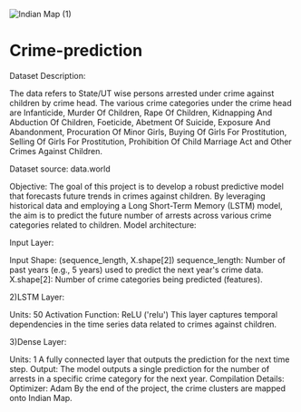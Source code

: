 ![Indian Map (1)](https://github.com/user-attachments/assets/1c13ab75-e5d5-4fa6-94c4-a7f8c4624edd)

# Crime-prediction
Dataset Description:

The data refers to State/UT wise persons arrested under crime against children by crime head. The various crime categories under the crime head are Infanticide, Murder Of Children, Rape Of Children, Kidnapping And Abduction Of Children, Foeticide, Abetment Of Suicide, Exposure And Abandonment, Procuration Of Minor Girls, Buying Of Girls For Prostitution, Selling Of Girls For Prostitution, Prohibition Of Child Marriage Act and Other Crimes Against Children.

Dataset source: data.world

Objective: The goal of this project is to develop a robust predictive model that forecasts future trends in crimes against children. By leveraging historical data and employing a Long Short-Term Memory (LSTM) model, the aim is to predict the future number of arrests across various crime categories related to children.
Model architecture:

Input Layer:

Input Shape: (sequence_length, X.shape[2]) sequence_length: Number of past years (e.g., 5 years) used to predict the next year's crime data. X.shape[2]: Number of crime categories being predicted (features).

2)LSTM Layer:

Units: 50 Activation Function: ReLU ('relu') This layer captures temporal dependencies in the time series data related to crimes against children.

3)Dense Layer:

Units: 1 A fully connected layer that outputs the prediction for the next time step. Output: The model outputs a single prediction for the number of arrests in a specific crime category for the next year. Compilation Details: Optimizer: Adam
By the end of the project, the crime clusters are mapped onto Indian Map.  



